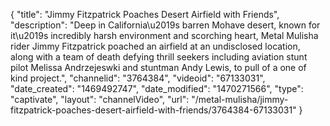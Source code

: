 {
    "title": "Jimmy Fitzpatrick Poaches Desert Airfield with Friends",
    "description": "Deep in California\u2019s barren Mohave desert, known for it\u2019s incredibly harsh environment and scorching heart, Metal Mulisha rider Jimmy Fitzpatrick poached an airfield at an undisclosed location, along with a team of death defying thrill seekers including aviation stunt pilot Melissa Andrzejeswki and stuntman Andy Lewis, to pull of a one of kind project.",
    "channelid": "3764384",
    "videoid": "67133031",
    "date_created": "1469492747",
    "date_modified": "1470271566",
    "type": "captivate",
    "layout": "channelVideo",
    "url": "\/metal-mulisha\/jimmy-fitzpatrick-poaches-desert-airfield-with-friends\/3764384-67133031"
}